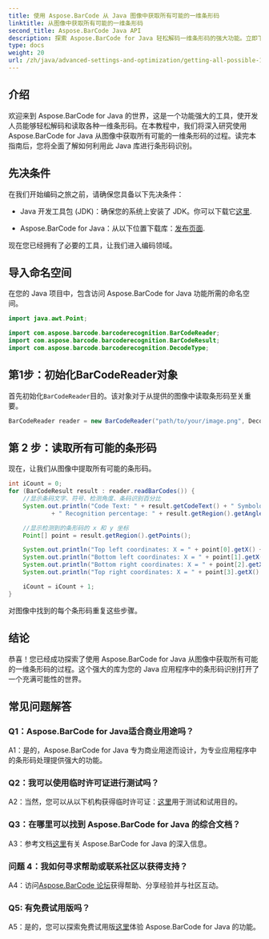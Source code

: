 ```yaml
---
title: 使用 Aspose.BarCode 从 Java 图像中获取所有可能的一维条形码
linktitle: 从图像中获取所有可能的一维条形码
second_title: Aspose.BarCode Java API
description: 探索 Aspose.BarCode for Java 轻松解码一维条形码的强大功能。立即下载，无缝集成到您的 Java 应用程序中。
type: docs
weight: 20
url: /zh/java/advanced-settings-and-optimization/getting-all-possible-1d-barcodes-image/
---
```

## 介绍

欢迎来到 Aspose.BarCode for Java 的世界，这是一个功能强大的工具，使开发人员能够轻松解码和读取各种一维条形码。在本教程中，我们将深入研究使用 Aspose.BarCode for Java 从图像中获取所有可能的一维条形码的过程。读完本指南后，您将全面了解如何利用此 Java 库进行条形码识别。

## 先决条件

在我们开始编码之旅之前，请确保您具备以下先决条件：

-  Java 开发工具包 (JDK)：确保您的系统上安装了 JDK。你可以下载它[这里](https://www.oracle.com/java/technologies/javase-downloads.html).

- Aspose.BarCode for Java：从以下位置下载库：[发布页面](https://releases.aspose.com/barcode/java/).

现在您已经拥有了必要的工具，让我们进入编码领域。

## 导入命名空间

在您的 Java 项目中，包含访问 Aspose.BarCode for Java 功能所需的命名空间。

```java
import java.awt.Point;

import com.aspose.barcode.barcoderecognition.BarCodeReader;
import com.aspose.barcode.barcoderecognition.BarCodeResult;
import com.aspose.barcode.barcoderecognition.DecodeType;


```

## 第1步：初始化BarCodeReader对象

首先初始化`BarCodeReader`目的。该对象对于从提供的图像中读取条形码至关重要。

```java
BarCodeReader reader = new BarCodeReader("path/to/your/image.png", DecodeType.CODE_128);
```

## 第 2 步：读取所有可能的条形码

现在，让我们从图像中提取所有可能的条形码。

```java
int iCount = 0;
for (BarCodeResult result : reader.readBarCodes()) {
    //显示条码文字、符号、检测角度、条码识别百分比
    System.out.println("Code Text: " + result.getCodeText() + " Symbology: " + result.getCodeTypeName()
            + " Recognition percentage: " + result.getRegion().getAngle());

    //显示检测到的条形码的 x 和 y 坐标
    Point[] point = result.getRegion().getPoints();

    System.out.println("Top left coordinates: X = " + point[0].getX() + ", Y = " + point[0].getY());
    System.out.println("Bottom left coordinates: X = " + point[1].getX() + ", Y = " + point[1].getY());
    System.out.println("Bottom right coordinates: X = " + point[2].getX() + ", Y = " + point[2].getY());
    System.out.println("Top right coordinates: X = " + point[3].getX() + ", Y = " + point[3].getY());

    iCount = iCount + 1;
}
```

对图像中找到的每个条形码重复这些步骤。

## 结论

恭喜！您已经成功探索了使用 Aspose.BarCode for Java 从图像中获取所有可能的一维条形码的过程。这个强大的库为您的 Java 应用程序中的条形码识别打开了一个充满可能性的世界。

## 常见问题解答

### Q1：Aspose.BarCode for Java适合商业用途吗？

A1：是的，Aspose.BarCode for Java 专为商业用途而设计，为专业应用程序中的条形码处理提供强大的功能。

### Q2：我可以使用临时许可证进行测试吗？

 A2：当然，您可以从以下机构获得临时许可证：[这里](https://purchase.aspose.com/temporary-license/)用于测试和试用目的。

### Q3：在哪里可以找到 Aspose.BarCode for Java 的综合文档？

 A3：参考文档[这里](https://reference.aspose.com/barcode/java/)有关 Aspose.BarCode for Java 的深入信息。

### 问题 4：我如何寻求帮助或联系社区以获得支持？

 A4：访问[Aspose.BarCode 论坛](https://forum.aspose.com/c/barcode/13)获得帮助、分享经验并与社区互动。

### Q5: 有免费试用版吗？

 A5：是的，您可以探索免费试用版[这里](https://releases.aspose.com/)体验 Aspose.BarCode for Java 的功能。